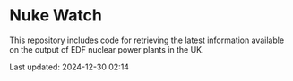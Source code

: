 # Nuke Watch

This repository includes code for retrieving the latest information available on the output of EDF nuclear power plants in the UK.

Last updated: 2024-12-30 02:14